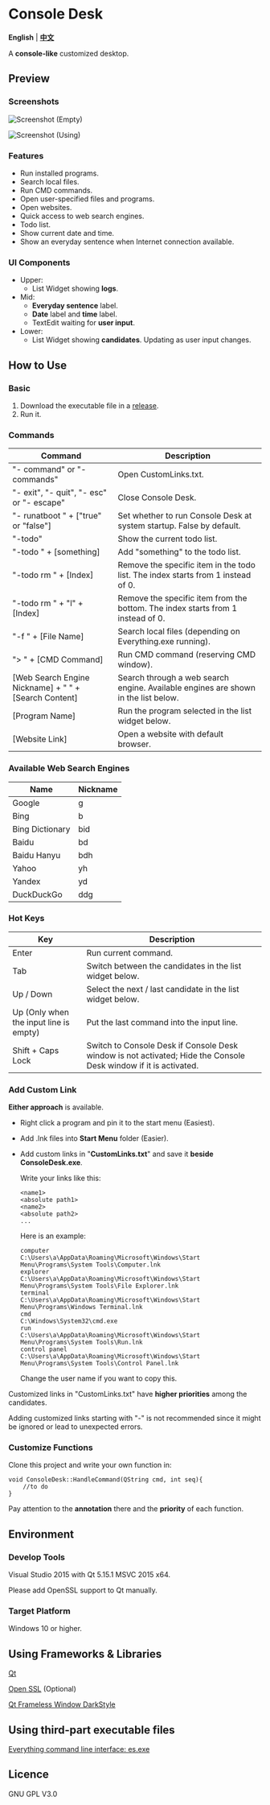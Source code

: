 # Console Desk

**English** | **[中文](https://www.github.com/esun-z/Console-Desk/blob/master/README_ZH-CN.md)**

A **console-like** customized desktop.

## Preview

### Screenshots

![Screenshot (Empty)](https://s2.loli.net/2022/02/02/38NVqnamgdWjpsD.png)

![Screenshot (Using)](https://s2.loli.net/2022/02/02/Z2PUiGRtCMOKfw3.png)

### Features

- Run installed programs.
- Search local files.
- Run CMD commands.
- Open user-specified files and programs.
- Open websites.
- Quick access to web search engines.
- Todo list.
- Show current date and time.
- Show an everyday sentence when Internet connection available.

### UI Components

- Upper: 
  - List Widget showing **logs**.
- Mid: 
  - **Everyday sentence** label.
  - **Date** label and **time** label.
  - TextEdit waiting for **user input**.
- Lower:
  - List Widget showing **candidates**. Updating as user input changes.

## How to Use

### Basic

1. Download the executable file in a [release](https://www.github.com/esun-z/Console-Desk/releases).
2. Run it.

### Commands

| Command                                               | Description                                                  |
| ----------------------------------------------------- | ------------------------------------------------------------ |
| "- command" or "- commands"                           | Open CustomLinks.txt.                                        |
| "- exit", "- quit", "- esc" or "- escape"             | Close Console Desk.                                          |
| "- runatboot " + ["true" or "false"]                  | Set whether to run Console Desk at system startup. False by default. |
| "-todo"                                               | Show the current todo list.                                  |
| "-todo " + [something]                                | Add "something" to the todo list.                            |
| "-todo rm " + [Index]                                 | Remove the specific item in the todo list. The index starts from 1 instead of 0. |
| "-todo rm " + "l" + [Index]                           | Remove the specific item from the bottom. The index starts from 1 instead of 0. |
| "-f " + [File Name]                                   | Search local files (depending on Everything.exe running).    |
| "> " + [CMD Command]                                  | Run CMD command (reserving CMD window).                      |
| [Web Search Engine Nickname] + " " + [Search Content] | Search through a web search engine. Available engines are shown in the list below. |
| [Program Name]                                        | Run the program selected in the list widget below.           |
| [Website Link]                                        | Open a website with default browser.                         |

### Available Web Search Engines

| Name            | Nickname |
| --------------- | -------- |
| Google          | g        |
| Bing            | b        |
| Bing Dictionary | bid      |
| Baidu           | bd       |
| Baidu Hanyu     | bdh      |
| Yahoo           | yh       |
| Yandex          | yd       |
| DuckDuckGo      | ddg      |

### Hot Keys

| Key                                    | Description                                                  |
| -------------------------------------- | ------------------------------------------------------------ |
| Enter                                  | Run current command.                                         |
| Tab                                    | Switch between the candidates in the list widget below.      |
| Up / Down                              | Select the next / last candidate in the list widget below.   |
| Up (Only when the input line is empty) | Put the last command into the input line.                    |
| Shift + Caps Lock                      | Switch to Console Desk if Console Desk window is not activated; Hide the Console Desk window if it is activated. |

### Add Custom Link

**Either approach** is available.

- Right click a program and pin it to the start menu (Easiest).

- Add .lnk files into **Start Menu** folder (Easier).

- Add custom links in "**CustomLinks.txt**" and save it **beside ConsoleDesk.exe**.

  Write your links like this:

  ```
  <name1>
  <absolute path1>
  <name2>
  <absolute path2>
  ...
  ```

  Here is an example:

  ```
  computer
  C:\Users\a\AppData\Roaming\Microsoft\Windows\Start Menu\Programs\System Tools\Computer.lnk
  explorer
  C:\Users\a\AppData\Roaming\Microsoft\Windows\Start Menu\Programs\System Tools\File Explorer.lnk
  terminal
  C:\Users\a\AppData\Roaming\Microsoft\Windows\Start Menu\Programs\Windows Terminal.lnk
  cmd
  C:\Windows\System32\cmd.exe
  run
  C:\Users\a\AppData\Roaming\Microsoft\Windows\Start Menu\Programs\System Tools\Run.lnk
  control panel
  C:\Users\a\AppData\Roaming\Microsoft\Windows\Start Menu\Programs\System Tools\Control Panel.lnk
  ```
  
  Change the user name if you want to copy this.

Customized links in "CustomLinks.txt" have **higher priorities** among the candidates.

Adding customized links starting with "-" is not recommended since it might be ignored or lead to unexpected errors.

### Customize Functions

Clone this project and write your own function in:

```
void ConsoleDesk::HandleCommand(QString cmd, int seq){
	//to do
}
```

Pay attention to the **annotation** there and the **priority** of each function.

## Environment

### Develop Tools

Visual Studio 2015 with Qt 5.15.1 MSVC 2015 x64.

Please add OpenSSL support to Qt manually.

### Target Platform

Windows 10 or higher.

## Using Frameworks & Libraries

[Qt](https://www.qt.io/)

[Open SSL](https://www.github.com/openssl/openssl) (Optional)

[Qt Frameless Window DarkStyle](https://www.github.com/Jorgen-VikingGod/Qt-Frameless-Window-DarkStyle)

## Using third-part executable files

[Everything command line interface: es.exe](https://www.voidtools.com/support/everything/command_line_interface/)

## Licence

GNU GPL V3.0